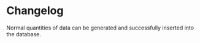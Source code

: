 # Changelog

Normal quantities of data can be generated and successfully inserted into the database.